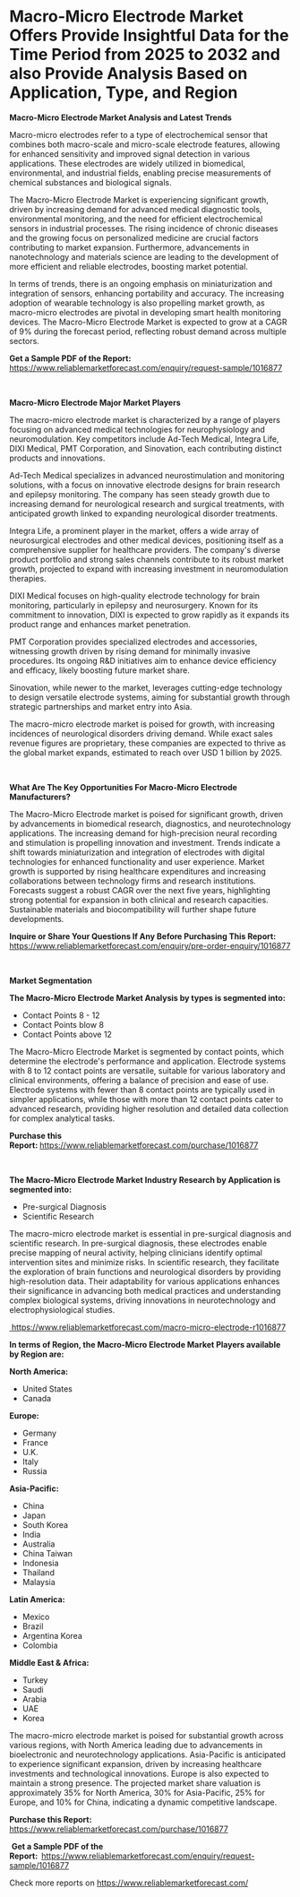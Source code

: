 <p><h1>Macro-Micro Electrode Market Offers Provide Insightful Data for the Time Period from 2025 to 2032 and also Provide Analysis Based on Application, Type, and Region</h1></p><p><strong>Macro-Micro Electrode Market Analysis and Latest Trends</strong></p>
<p><p>Macro-micro electrodes refer to a type of electrochemical sensor that combines both macro-scale and micro-scale electrode features, allowing for enhanced sensitivity and improved signal detection in various applications. These electrodes are widely utilized in biomedical, environmental, and industrial fields, enabling precise measurements of chemical substances and biological signals.</p><p>The Macro-Micro Electrode Market is experiencing significant growth, driven by increasing demand for advanced medical diagnostic tools, environmental monitoring, and the need for efficient electrochemical sensors in industrial processes. The rising incidence of chronic diseases and the growing focus on personalized medicine are crucial factors contributing to market expansion. Furthermore, advancements in nanotechnology and materials science are leading to the development of more efficient and reliable electrodes, boosting market potential.</p><p>In terms of trends, there is an ongoing emphasis on miniaturization and integration of sensors, enhancing portability and accuracy. The increasing adoption of wearable technology is also propelling market growth, as macro-micro electrodes are pivotal in developing smart health monitoring devices. The Macro-Micro Electrode Market is expected to grow at a CAGR of 9% during the forecast period, reflecting robust demand across multiple sectors.</p></p>
<p><strong>Get a Sample PDF of the Report:&nbsp;</strong> <a href="https://www.reliablemarketforecast.com/enquiry/request-sample/1016877?utm_campaign=2940&utm_medium=2&utm_source=Github&utm_content=ia&utm_term=21032025&utm_id=macro-micro-electrode">https://www.reliablemarketforecast.com/enquiry/request-sample/1016877</a></p>
<p>&nbsp;</p>
<p><strong>Macro-Micro Electrode Major Market Players</strong></p>
<p><p>The macro-micro electrode market is characterized by a range of players focusing on advanced medical technologies for neurophysiology and neuromodulation. Key competitors include Ad-Tech Medical, Integra Life, DIXI Medical, PMT Corporation, and Sinovation, each contributing distinct products and innovations.</p><p>Ad-Tech Medical specializes in advanced neurostimulation and monitoring solutions, with a focus on innovative electrode designs for brain research and epilepsy monitoring. The company has seen steady growth due to increasing demand for neurological research and surgical treatments, with anticipated growth linked to expanding neurological disorder treatments.</p><p>Integra Life, a prominent player in the market, offers a wide array of neurosurgical electrodes and other medical devices, positioning itself as a comprehensive supplier for healthcare providers. The company's diverse product portfolio and strong sales channels contribute to its robust market growth, projected to expand with increasing investment in neuromodulation therapies.</p><p>DIXI Medical focuses on high-quality electrode technology for brain monitoring, particularly in epilepsy and neurosurgery. Known for its commitment to innovation, DIXI is expected to grow rapidly as it expands its product range and enhances market penetration.</p><p>PMT Corporation provides specialized electrodes and accessories, witnessing growth driven by rising demand for minimally invasive procedures. Its ongoing R&D initiatives aim to enhance device efficiency and efficacy, likely boosting future market share.</p><p>Sinovation, while newer to the market, leverages cutting-edge technology to design versatile electrode systems, aiming for substantial growth through strategic partnerships and market entry into Asia.</p><p>The macro-micro electrode market is poised for growth, with increasing incidences of neurological disorders driving demand. While exact sales revenue figures are proprietary, these companies are expected to thrive as the global market expands, estimated to reach over USD 1 billion by 2025.</p></p>
<p>&nbsp;</p>
<p><strong>What Are The Key Opportunities For Macro-Micro Electrode Manufacturers?</strong></p>
<p><p>The Macro-Micro Electrode market is poised for significant growth, driven by advancements in biomedical research, diagnostics, and neurotechnology applications. The increasing demand for high-precision neural recording and stimulation is propelling innovation and investment. Trends indicate a shift towards miniaturization and integration of electrodes with digital technologies for enhanced functionality and user experience. Market growth is supported by rising healthcare expenditures and increasing collaborations between technology firms and research institutions. Forecasts suggest a robust CAGR over the next five years, highlighting strong potential for expansion in both clinical and research capacities. Sustainable materials and biocompatibility will further shape future developments.</p></p>
<p><strong>Inquire or Share Your Questions If Any Before Purchasing This Report:</strong> <a href="https://www.reliablemarketforecast.com/enquiry/pre-order-enquiry/1016877?utm_campaign=2940&utm_medium=2&utm_source=Github&utm_content=ia&utm_term=21032025&utm_id=macro-micro-electrode">https://www.reliablemarketforecast.com/enquiry/pre-order-enquiry/1016877</a></p>
<p>&nbsp;</p>
<p><strong>Market Segmentation</strong></p>
<p><strong>The Macro-Micro Electrode Market Analysis by types is segmented into:</strong></p>
<p><ul><li>Contact Points 8 - 12</li><li>Contact Points blow 8</li><li>Contact Points above 12</li></ul></p>
<p><p>The Macro-Micro Electrode Market is segmented by contact points, which determine the electrode's performance and application. Electrode systems with 8 to 12 contact points are versatile, suitable for various laboratory and clinical environments, offering a balance of precision and ease of use. Electrode systems with fewer than 8 contact points are typically used in simpler applications, while those with more than 12 contact points cater to advanced research, providing higher resolution and detailed data collection for complex analytical tasks.</p></p>
<p><strong>Purchase this Report:&nbsp;</strong><a href="https://www.reliablemarketforecast.com/purchase/1016877?utm_campaign=2940&utm_medium=2&utm_source=Github&utm_content=ia&utm_term=21032025&utm_id=macro-micro-electrode">https://www.reliablemarketforecast.com/purchase/1016877</a></p>
<p>&nbsp;</p>
<p><strong>The Macro-Micro Electrode Market Industry Research by Application is segmented into:</strong></p>
<p><ul><li>Pre-surgical Diagnosis</li><li>Scientific Research</li></ul></p>
<p><p>The macro-micro electrode market is essential in pre-surgical diagnosis and scientific research. In pre-surgical diagnosis, these electrodes enable precise mapping of neural activity, helping clinicians identify optimal intervention sites and minimize risks. In scientific research, they facilitate the exploration of brain functions and neurological disorders by providing high-resolution data. Their adaptability for various applications enhances their significance in advancing both medical practices and understanding complex biological systems, driving innovations in neurotechnology and electrophysiological studies.</p></p>
<p><a href="https://www.reliablemarketforecast.com/macro-micro-electrode-r1016877?utm_campaign=2940&utm_medium=2&utm_source=Github&utm_content=ia&utm_term=21032025&utm_id=macro-micro-electrode">&nbsp;https://www.reliablemarketforecast.com/macro-micro-electrode-r1016877</a></p>
<p><strong>In terms of Region, the Macro-Micro Electrode Market Players available by Region are:</strong></p>
<p>
    <p> <strong> North America: </strong>
        <ul>
            <li>United States</li>
            <li>Canada</li>
        </ul>
        </p> 
    <p> <strong> Europe: </strong>
        <ul>
            <li>Germany</li>
            <li>France</li>
            <li>U.K.</li>
            <li>Italy</li>
            <li>Russia</li>
        </ul>
        </p> 
    <p> <strong> Asia-Pacific: </strong>
        <ul>
            <li>China</li>
            <li>Japan</li>
            <li>South Korea</li>
            <li>India</li>
            <li>Australia</li>
            <li>China Taiwan</li>
            <li>Indonesia</li>
            <li>Thailand</li>
            <li>Malaysia</li>
        </ul>
        </p> 
    <p> <strong> Latin America: </strong>
        <ul>
            <li>Mexico</li>
            <li>Brazil</li>
            <li>Argentina Korea</li>
            <li>Colombia</li>
        </ul>
        </p> 
    <p> <strong> Middle East & Africa: </strong>
        <ul>
            <li>Turkey</li>
            <li>Saudi</li>
            <li>Arabia</li>
            <li>UAE</li>
            <li>Korea</li>
        </ul>
    </p>
    </p>
<p><p>The macro-micro electrode market is poised for substantial growth across various regions, with North America leading due to advancements in bioelectronic and neurotechnology applications. Asia-Pacific is anticipated to experience significant expansion, driven by increasing healthcare investments and technological innovations. Europe is also expected to maintain a strong presence. The projected market share valuation is approximately 35% for North America, 30% for Asia-Pacific, 25% for Europe, and 10% for China, indicating a dynamic competitive landscape.</p></p>
<p><strong>Purchase this Report: </strong><a href="https://www.reliablemarketforecast.com/purchase/1016877?utm_campaign=2940&utm_medium=2&utm_source=Github&utm_content=ia&utm_term=21032025&utm_id=macro-micro-electrode">https://www.reliablemarketforecast.com/purchase/1016877</a></p>
<p>&nbsp;<strong>Get a Sample PDF of the Report:&nbsp;&nbsp;</strong><a href="https://www.reliablemarketforecast.com/enquiry/request-sample/1016877?utm_campaign=2940&utm_medium=2&utm_source=Github&utm_content=ia&utm_term=21032025&utm_id=macro-micro-electrode">https://www.reliablemarketforecast.com/enquiry/request-sample/1016877</a></p>
<p><strong></strong></p>
<p>Check more reports on <a href="https://www.reliablemarketforecast.com/?utm_campaign=2940&utm_medium=2&utm_source=Github&utm_content=ia&utm_term=21032025&utm_id=macro-micro-electrode">https://www.reliablemarketforecast.com/</a></p>